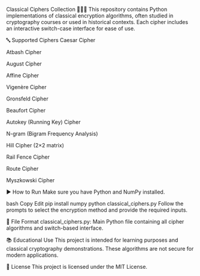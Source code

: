 Classical Ciphers Collection 🕵️‍♂️🔐
This repository contains Python implementations of classical encryption algorithms, often studied in cryptography courses or used in historical contexts. Each cipher includes an interactive switch-case interface for ease of use.

🔤 Supported Ciphers
Caesar Cipher

Atbash Cipher

August Cipher

Affine Cipher

Vigenère Cipher

Gronsfeld Cipher

Beaufort Cipher

Autokey (Running Key) Cipher

N-gram (Bigram Frequency Analysis)

Hill Cipher (2×2 matrix)

Rail Fence Cipher

Route Cipher

Myszkowski Cipher

▶️ How to Run
Make sure you have Python and NumPy installed.

bash
Copy
Edit
pip install numpy
python classical_ciphers.py
Follow the prompts to select the encryption method and provide the required inputs.

📁 File Format
classical_ciphers.py: Main Python file containing all cipher algorithms and switch-based interface.

📚 Educational Use
This project is intended for learning purposes and classical cryptography demonstrations. These algorithms are not secure for modern applications.

📜 License
This project is licensed under the MIT License.


